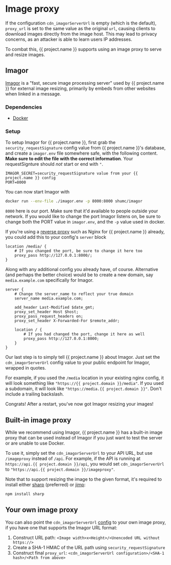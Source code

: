 # Image proxy

If the configuration `cdn_imagorServerUrl` is empty (which is the default), `proxy_url` is set to the same value as the original `url`, causing clients to download images directly from the image host.
This may lead to privacy concerns, as an attacker is able to learn users IP addresses.

To combat this, {{ project.name }} supports using an image proxy to serve and resize images.

## Imagor

[Imagor](https://github.com/cshum/imagor) is a "fast, secure image processing server"
used by {{ project.name }} for external image resizing, primarily by embeds from other websites when linked in a message.

### Dependencies

- [Docker](https://www.docker.com/)

### Setup

To setup Imagor for {{ project.name }}, first grab the `security_requestSignature` config value from {{ project.name }}'s database,
and create a `imagor.env` file somewhere safe, with the following content.
**Make sure to edit the file with the correct information**. Your requestSignture should _not_ start or end with `"`.

```
IMAGOR_SECRET=security_requestSignature value from your {{ project.name }} config
PORT=8000
```

You can now start Imagor with

```bash
docker run --env-file ./imagor.env -p 8000:8000 shumc/imagor
```

`8000` here is our port. Make sure that it'd available to people outside your network.
If you would like to change the port Imagor listens on, be sure to change both the PORT value in `imagor.env`,
and the `-p` value used in docker.

If you're using a [reverse proxy](../reverseProxy.md) such as Nginx for {{ project.name }} already, you could add this to your config's `server` block

```nginx
location /media/ {
    # If you changed the port, be sure to change it here too
    proxy_pass http://127.0.0.1:8000/;
}
```

Along with any additional config you already have, of course.
Alternative (and perhaps the better choice) would be to create a new domain, say `media.example.com` specifically for Imagor.

```nginx
server {
    # Change the server_name to reflect your true domain
    server_name media.example.com;

    add_header Last-Modified $date_gmt;
    proxy_set_header Host $host;
    proxy_pass_request_headers on;
    proxy_set_header X-Forwarded-For $remote_addr;

    location / {
        # If you had changed the port, change it here as well
        proxy_pass http://127.0.0.1:8000;
    }
}
```

Our last step is to simply tell {{ project.name }} about Imagor. Just set the `cdn_imagorServerUrl` config value to your public endpoint for Imagor, wrapped in quotes.

For example, if you used the `/media` location in your existing nginx config, it will look something like `"https://{{ project.domain }}/media"`.
If you used a subdomain, it will look like `"https://media.{{ project.domain }}"`.
Don't include a trailing backslash.

Congrats! After a restart, you've now got Imagor resizing your images!

## Built-in image proxy

While we recommend using Imagor, {{ project.name }} has a built-in image proxy that can be used instead of Imagor if you just want to test the server or are unable to use Docker.

To use it, simply set the `cdn_imagorServerUrl` to your API URL, but use `/imageproxy` instead of `/api`.
For example, if the API is running at `https://api.{{ project.domain }}/api`, you would set `cdn_imagorServerUrl` to `"https://api.{{ project.domain }}/imageproxy"`.

Note that to support resizing the image to the given format, it's required to install either [sharp](https://www.npmjs.com/package/sharp) (preferred) or [jimp](https://www.npmjs.com/package/jimp):

```bash
npm install sharp
```

## Your own image proxy

You can also point the `cdn_imagorServerUrl` [config](index.md) to your own image proxy, if you have one that supports the Imagor URL format:

1. Construct URL path: `<Image width>x<Height>/<Unencoded URL without https://>`
2. Create a SHA-1 HMAC of the URL path using `security_requestSignature`
3. Construct final `proxy_url`: `<cdn_imagorServerUrl configuration>/<SHA-1 hash>/<Path from above>`
